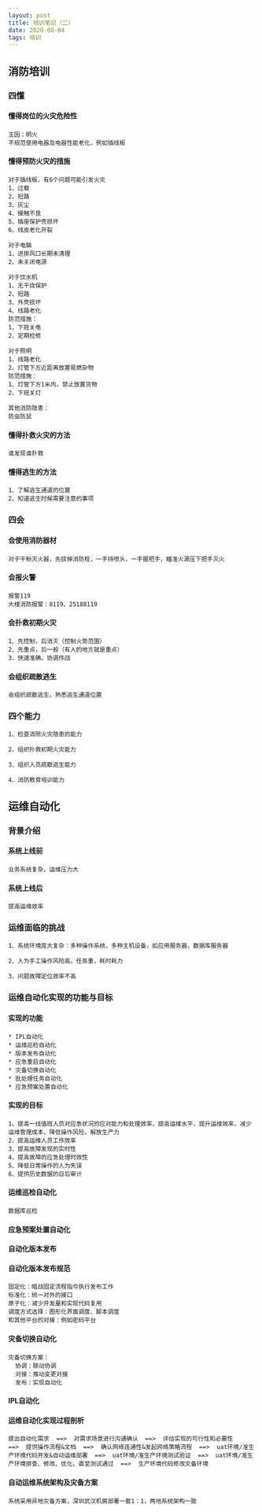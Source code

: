 ```yaml
---
layout: post
title: 培训笔记（二）
date: 2020-08-04
tags: 培训
---
```


## 消防培训
### 四懂
#### 懂得岗位的火灾危险性
```
主因：明火
不规范使用电器及电器性能老化，例如插线板
```
#### 懂得预防火灾的措施
```
对于插线板，有6个问题可能引发火灾
1、过载
2、短路
3、灰尘
4、接触不良
5、插座保护壳损坏
6、线皮老化开裂
```

```
对于电脑
1、进排风口长期未清理
2、未关闭电源
```

```
对于饮水机
1、无干烧保护
2、短路
3、外壳损坏
4、线路老化
防范措施：
1、下班关电
2、定期检修
```

```
对于照明
1、线路老化
2、灯管下方近距离放置易燃杂物
防范措施：
1、灯管下方1米内，禁止放置货物
2、下班关灯
```

```
其他消防隐患：
防虫防鼠
```

#### 懂得扑救火灾的方法
```
谁发现谁扑救
```

#### 懂得逃生的方法
```
1、了解逃生通道的位置
2、知道逃生时候需要注意的事项
```

### 四会
#### 会使用消防器材
```
对于干粉灭火器，先拔掉消防栓，一手持喷头，一手握把手，瞄准火源压下把手灭火
```
#### 会报火警
```
报警119
大楼消防报警：8119、25188119
```
#### 会扑救初期火灾
```
1、先控制，后消灭（控制火势范围）
2、先重点，后一般（有人的地方就是重点）
3、快速准确，协调作战
```
#### 会组织疏散逃生
```
会组织疏散逃生，熟悉逃生通道位置
```

### 四个能力
```
1、检查消除火灾隐患的能力

2、组织扑救初期火灾能力

3、组织人员疏散逃生能力

4、消防教育培训能力

```

## 运维自动化
### 背景介绍
#### 系统上线前
```
业务系统复杂，运维压力大
```
#### 系统上线后
```
提高运维效率
```

### 运维面临的挑战
```
1、系统环境庞大复杂：多种操作系统，多种主机设备，如应用服务器，数据库服务器

2、人为手工操作风险高，任务重，耗时耗力

3、问题故障定位效率不高
```
### 运维自动化实现的功能与目标

#### 实现的功能
```
* IPL自动化
* 运维巡检自动化
* 版本发布自动化
* 应急重启自动化
* 灾备切换自动化
* 批处理任务自动化
* 应急预案处置自动化
```
#### 实现的目标
```
1、提高一线值班人员对应急状况的应对能力和处理效率，提高运维水平，提升运维效率，减少运维管理成本，降低操作风险，解放生产力
2、提高运维人员工作效率
3、提高故障发现的实时性
4、提高故障的应急处理时效性
5、降低日常操作的人为失误
6、提供历史数据的日后审计
```
#### 运维巡检自动化
```
数据库巡检
```

#### 应急预案处置自动化

#### 自动化版本发布

#### 自动化版本发布规范
```
固定化：暗战固定流程指令执行发布工作
标准化：统一对外的接口
原子化：减少开发量和实现代码复用
调度方式选择：图形化界面调度、脚本调度
和其他平台的对接：例如密码平台
```

#### 灾备切换自动化 
```
灾备切换方案：
  协调：联动协调
  对接：推动变更对接
  发布：实现自动化 
```
#### IPL自动化

#### 运维自动化实现过程剖析
```
提出自动化需求  ==>  对需求场景进行沟通确认  ==>  评估实现的可行性和必要性
==>  提供操作流程&文档  ==>  确认网络连通性&发起网络策略流程  ==>  uat环境/准生产环境代码开发&自动运维部署  ==>  uat环境/准生产环境测试验证  ==>  uat环境/准生产环境排查、修改、优化，直至测试通过  ==>  生产环境代码修改灾备环境
```

#### 自动运维系统架构及灾备方案
```
系统采用异地灾备方案，深圳武汉机房部署一套1：1，两地系统架构一致
```



















